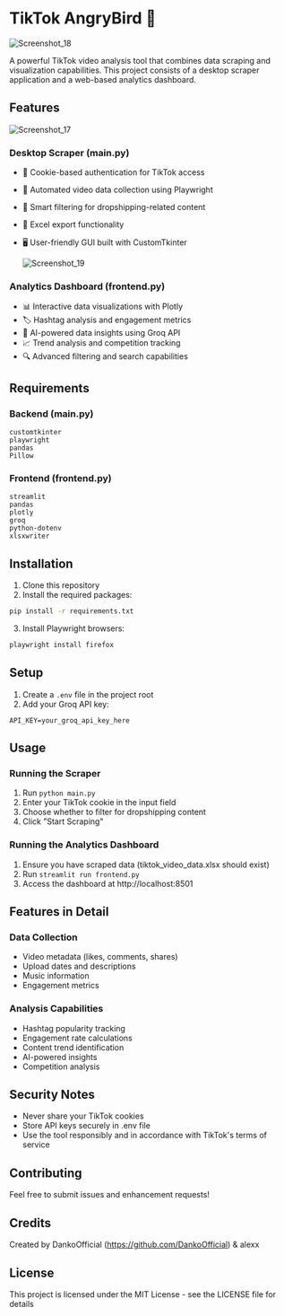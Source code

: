 # TikTok AngryBird 🦅
![Screenshot_18](https://github.com/user-attachments/assets/42e7229e-035e-4b73-8dbc-de44c14e0a2c)

A powerful TikTok video analysis tool that combines data scraping and visualization capabilities. This project consists of a desktop scraper application and a web-based analytics dashboard.

## Features
![Screenshot_17](https://github.com/user-attachments/assets/30f8204a-ea95-4668-bc9c-36b436b8ba82)

### Desktop Scraper (main.py)
- 🔐 Cookie-based authentication for TikTok access
- 🤖 Automated video data collection using Playwright
- 🎯 Smart filtering for dropshipping-related content
- 💾 Excel export functionality
- 🖥️ User-friendly GUI built with CustomTkinter

  ![Screenshot_19](https://github.com/user-attachments/assets/39e2e6aa-8571-443e-b001-eab3c183897b)


### Analytics Dashboard (frontend.py)
- 📊 Interactive data visualizations with Plotly
- 🏷️ Hashtag analysis and engagement metrics
- 🤖 AI-powered data insights using Groq API
- 📈 Trend analysis and competition tracking
- 🔍 Advanced filtering and search capabilities

## Requirements

### Backend (main.py)
```
customtkinter
playwright
pandas
Pillow
```

### Frontend (frontend.py)
```
streamlit
pandas
plotly
groq
python-dotenv
xlsxwriter
```

## Installation

1. Clone this repository
2. Install the required packages:
```bash
pip install -r requirements.txt
```
3. Install Playwright browsers:
```bash
playwright install firefox
```

## Setup

1. Create a `.env` file in the project root
2. Add your Groq API key:
```
API_KEY=your_groq_api_key_here
```

## Usage

### Running the Scraper
1. Run `python main.py`
2. Enter your TikTok cookie in the input field
3. Choose whether to filter for dropshipping content
4. Click "Start Scraping"

### Running the Analytics Dashboard
1. Ensure you have scraped data (tiktok_video_data.xlsx should exist)
2. Run `streamlit run frontend.py`
3. Access the dashboard at http://localhost:8501

## Features in Detail

### Data Collection
- Video metadata (likes, comments, shares)
- Upload dates and descriptions
- Music information
- Engagement metrics

### Analysis Capabilities
- Hashtag popularity tracking
- Engagement rate calculations
- Content trend identification
- AI-powered insights
- Competition analysis

## Security Notes
- Never share your TikTok cookies
- Store API keys securely in .env file
- Use the tool responsibly and in accordance with TikTok's terms of service

## Contributing
Feel free to submit issues and enhancement requests!

## Credits
Created by DankoOfficial (https://github.com/DankoOfficial) & alexx

## License
This project is licensed under the MIT License - see the LICENSE file for details
